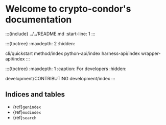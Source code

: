 # Welcome to crypto-condor's documentation

:::{include} ../../README.md
:start-line: 1
:::

:::{toctree}
:maxdepth: 2
:hidden:

cli/quickstart
method/index
python-api/index
harness-api/index
wrapper-api/index
:::

:::{toctree}
:maxdepth: 1
:caption: For developers
:hidden:

development/CONTRIBUTING
development/index
:::

## Indices and tables

- {ref}`genindex`
- {ref}`modindex`
- {ref}`search`
